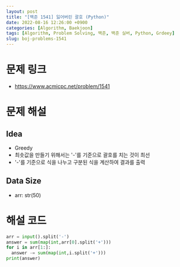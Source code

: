 ```yaml
---
layout: post
title: "[백준 1541] 잃어버린 괄호 (Python)"
date: 2022-08-16 12:26:00 +0900
categories: [Algorithm, Baekjoon]
tags: [Algorithm, Problem Solving, 백준, 백준 실버, Python, Grdeey]
slug: boj-problems-1541
---
```


# 문제 링크
- https://www.acmicpc.net/problem/1541

# 문제 해설

## Idea
- Greedy
- 최솟값을 만들기 위해서는 '-'를 기준으로 괄호를 치는 것이 최선
- '-'를 기준으로 식을 나누고 구분된 식을 계산하여 결과를 출력

## Data Size
- arr: str(50)

# 해설 코드

```python
arr = input().split('-')
answer = sum(map(int,arr[0].split('+')))
for i in arr[1:]:
  answer -= sum(map(int,i.split('+')))
print(answer)
```